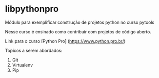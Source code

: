 # libpythonpro
Módulo para exemplificar construção de projetos python no curso pytools

Nesse curso é ensinado como contribuir com projetos de código aberto.

Link para o curso [Python Pro] (https://www.python.pro.br/)

Tópicos a serem abordados:
 1. Git
 2. Virtualenv
 3. Pip